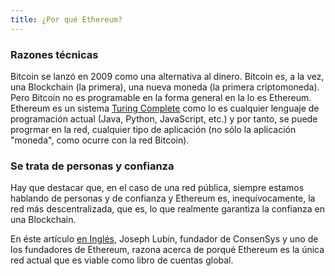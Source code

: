 ```yaml
---
title: ¿Por qué Ethereum?
---
```


### Razones técnicas

Bitcoin se lanzó en 2009 como una alternativa al dinero. Bitcoin es, a la vez, una Blockchain (la primera), una nueva moneda (la primera criptomoneda). Pero Bitcoin no es programable en la forma general en la lo es Ethereum. Ethereum es un sistema [Turing Complete](https://en.wikipedia.org/wiki/Turing_completeness) como lo es cualquier lenguaje de programación actual (Java, Python, JavaScript, etc.) y por tanto, se puede progrmar en la red, cualquier tipo de aplicación (no sólo la aplicación "moneda", como ocurre con la red Bitcoin).

### Se trata de personas y confianza

Hay que destacar que, en el caso de una red pública, siempre estamos hablando de personas y de confianza y Ethereum es, inequívocamente, la red más descentralizada, que es, lo que realmente garantiza la confianza en una Blockchain.

En éste artículo [en Inglés](https://www.trustnodes.com/2019/04/05/joseph-lubin-tears-apart-dfinity-polkadot-cosmos-fabric-eos-corda-says-only-ethereum-viable-as-a-global-settlement-layer), Joseph Lubin, fundador de ConsenSys y uno de los fundadores de Ethereum, razona acerca de porqué Ethereum es la única red actual que es viable como libro de cuentas global.
